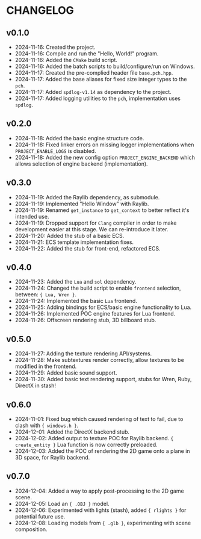 # CHANGELOG

## v0.1.0
- 2024-11-16: Created the project.
- 2024-11-16: Compile and run the "Hello, World!" program.
- 2024-11-16: Added the `CMake` build script.
- 2024-11-16: Added the batch scripts to build/configure/run on Windows.
- 2024-11-17: Created the pre-complied header file `base.pch.hpp`.
- 2024-11-17: Added the base aliases for fixed size integer types to the `pch`.
- 2024-11-17: Added `spdlog-v1.14` as dependency to the project.
- 2024-11-17: Added logging utilities to the `pch`, implementation uses `spdlog`.

## v0.2.0
- 2024-11-18: Added the basic engine structure code.
- 2024-11-18: Fixed linker errors on missing logger implementations when `PROJECT_ENABLE_LOGS`
  is disabled.
- 2024-11-18: Added the new config option `PROJECT_ENGINE_BACKEND` which allows selection of
  engine backend (implementation).

## v0.3.0
- 2024-11-19: Added the Raylib dependency, as submodule.
- 2024-11-19: Implemented "Hello Window" with Raylib.
- 2024-11-19: Renamed `get_instance` to `get_context` to better reflect it's intended use.
- 2024-11-19: Dropped support for `Clang` compiler in order to make development easier at this
  stage. We can re-introduce it later.
- 2024-11-20: Added the stub of a basic ECS.
- 2024-11-21: ECS template implementation fixes.
- 2024-11-22: Added the stub for front-end, refactored ECS.

## v0.4.0
- 2024-11-23: Added the `Lua` and `sol` dependency.
- 2024-11-24: Changed the build script to enable `frontend` selection, between: `{ Lua, Wren }`.
- 2024-11-24: Implemented the basic `Lua` frontend.
- 2024-11-25: Adding bindings for ECS/basic engine functionality to Lua.
- 2024-11-26: Implemented POC engine features for Lua frontend.
- 2024-11-26: Offscreen rendering stub, 3D billboard stub.

## v0.5.0
- 2024-11-27: Adding the texture rendering API/systems.
- 2024-11-28: Make subtextures render correctly, allow textures to be modified in the frontend.
- 2024-11-29: Added basic sound support.
- 2024-11-30: Added basic text rendering support, stubs for Wren, Ruby, DirectX in stash!

## v0.6.0
- 2024-11-01: Fixed bug which caused rendering of text to fail, due to clash with `{ windows.h }`.
- 2024-12-01: Added the DirectX backend stub.
- 2024-12-02: Added output to texture POC for Raylib backend. `{ create_entity }` Lua function
  is now correctly preloaded.
- 2024-12-03: Added the POC of rendering the 2D game onto a plane in 3D space, for Raylib backend.

## v0.7.0
- 2024-12-04: Added a way to apply post-processing to the 2D game scene.
- 2024-12-05: Load an `{ .OBJ }` model.
- 2024-12-06: Experimented with lights (stash), added `{ rlights }` for potential future use.
- 2024-12-08: Loading models from `{ .glb }`, experimenting with scene composition.
